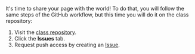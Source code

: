 It's time to share your page with the world! To do that, you will follow the same steps of the GitHub workflow, but this time you will do it on the class repository:

1. Visit the [class repository](https://github.com/githubschool{{site.baseurl}}-github-pages/).
1. Click the **Issues** tab.
1. Request push access by creating an [Issue](https://github.com/githubschool{{site.baseurl}}-github-pages/issues/).
